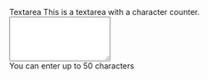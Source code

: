
<form class="usa-form">
  <div class="usa-character-count">
    <div class="usa-form-group">
      <label class="usa-label" for="with-hint-textarea">Textarea</label>
      <span id="with-hint-textarea-hint" class="usa-hint"
        >This is a textarea with a character counter.</span
      >
      <textarea
        class="usa-textarea usa-character-count__field"
        id="with-hint-textarea"
        maxlength="50"
        name="with-hint-textarea"
        rows="5"
        aria-describedby="with-hint-textarea-info with-hint-textarea-hint"
      ></textarea>
    </div>
    <span
      id="with-hint-textarea-info"
      class="usa-hint usa-character-count__message"
      aria-live="polite"
      >You can enter up to 50 characters</span
    >
  </div>
</form>